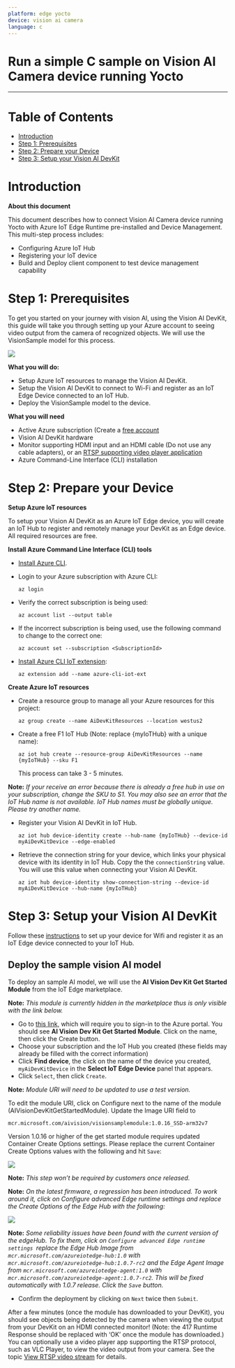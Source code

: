 ```yaml
---
platform: edge yocto
device: vision ai camera
language: c
---
```


Run a simple C sample on Vision AI Camera device running Yocto
===
---

# Table of Contents

-   [Introduction](#Introduction)
-   [Step 1: Prerequisites](#Prerequisites)
-   [Step 2: Prepare your Device](#PrepareDevice)
-   [Step 3: Setup your Vision AI DevKit](#Setup)

<a name="Introduction"></a>
# Introduction

**About this document**

This document describes how to connect Vision AI Camera device running Yocto with Azure IoT Edge Runtime pre-installed and Device Management. This multi-step process includes:

-   Configuring Azure IoT Hub
-   Registering your IoT device
-   Build and Deploy client component to test device management capability 

<a name="Prerequisites"></a>
# Step 1: Prerequisites

To get you started on your journey with vision AI, using the Vision AI DevKit, this guide will take you through setting up your Azure account to seeing video output from the camera of recognized objects. We will use the VisionSample model for this process.

![](./media/vision-ai-camera/1.png)

**What you will do:**

-   Setup Azure IoT resources to manage the Vision AI DevKit.
-   Setup the Vision AI DevKit to connect to Wi-Fi and register as an IoT Edge Device connected to an IoT Hub.
-   Deploy the VisionSample model to the device.

**What you will need**

-   Active Azure subscription (Create a [free account](https://azure.microsoft.com/en-in/free/?WT.mc_id=A261C142F.)
-   Vision AI DevKit hardware
-   Monitor supporting HDMI input and an HDMI cable (Do not use any cable adapters), or an [RTSP supporting video player application](https://azure.github.io/Vision-AI-DevKit-Pages/docs/RTSP_stream/)
-   Azure Command-Line Interface (CLI) installation

<a name="PrepareDevice"></a>
# Step 2: Prepare your Device

**Setup Azure IoT resources**

To setup your Vision AI DevKit as an Azure IoT Edge device, you will create an IoT Hub to register and remotely manage your DevKit as an Edge device. All required resources are free.

**Install Azure Command Line Interface (CLI) tools**

-   [Install Azure CLI](https://docs.microsoft.com/en-us/cli/azure/install-azure-cli?view=azure-cli-latest).
-   Login to your Azure subscription with Azure CLI:

        az login

-   Verify the correct subscription is being used:

        az account list --output table

-   If the incorrect subscription is being used, use the following command to change to the correct one:

        az account set --subscription <SubscriptionId>

-   [Install Azure CLI IoT extension](https://github.com/Azure/azure-iot-cli-extension):

        az extension add --name azure-cli-iot-ext

**Create Azure IoT resources**

-   Create a resource group to manage all your Azure resources for this project:

        az group create --name AiDevKitResources --location westus2

-   Create a free F1 IoT Hub (Note: replace {myIoTHub} with a unique name):

        az iot hub create --resource-group AiDevKitResources --name {myIoTHub} --sku F1
 
    This process can take 3 - 5 minutes.

**Note:** *If your receive an error because there is already a free hub in use on your subscription, change the SKU to S1. You may also see an error that the IoT Hub name is not available. IoT Hub names must be globally unique. Please try another name.*

-   Register your Vision AI DevKit in IoT Hub.

        az iot hub device-identity create --hub-name {myIoTHub} --device-id myAiDevKitDevice --edge-enabled

-   Retrieve the connection string for your device, which links your physical device with its identity in IoT Hub. Copy the the `connectionString` value. You will use this value when connecting your Vision AI DevKit.

        az iot hub device-identity show-connection-string --device-id myAiDevKitDevice --hub-name {myIoTHub}

<a name="Setup"></a>
# Step 3: Setup your Vision AI DevKit

Follow these [instructions](https://azure.github.io/Vision-AI-DevKit-Pages/docs/Run_OOBE/#connect-the-vision-ai-dev-kit-hardware-to-your-azure-iot-hub) to set up your device for Wifi and register it as an IoT Edge device connected to your IoT Hub.

## Deploy the sample vision AI model

To deploy an sample AI model, we will use the **AI Vision Dev Kit Get Started Module** from the IoT Edge marketplace.

**Note:** *This module is currently hidden in the marketplace thus is only visible with the link below.*

-   Go to [this link](https://ms.portal.azure.com/?microsoft_azure_marketplace_ItemHideKey=AIDevKitPreview#blade/Microsoft_Azure_Marketplace/GalleryFeaturedMenuItemBlade/selectedMenuItemId/home/searchQuery/AI%20vision%20dev%20kit/resetMenuId/), which will require you to sign-in to the Azure portal. You should see **AI Vision Dev Kit Get Started Module**. Click on the name, then click the Create button.
-   Choose your subscription and the IoT Hub you created (these fields may already be filled with the correct information)
-   Click **Find device**, the click on the name of the device you created, `myAiDevKitDevice` in the **Select IoT Edge Device** panel that appears.
-   Click `Select`, then click `Create`.

**Note:** *Module URI will need to be updated to use a test version.*

   To edit the module URI, click on Configure next to the name of the module (AIVisionDevKitGetStartedModule). Update the Image URI field to 

    mcr.microsoft.com/aivision/visionsamplemodule:1.0.16_SSD-arm32v7

   Version 1.0.16 or higher of the get started module requires updated Container Create Options settings. Please replace the current Container Create Options values with the following and hit `Save`:

![](./media/vision-ai-camera/2.PNG)


**Note:** *This step won’t be required by customers once released.*

**Note:** *On the latest firmware, a regression has been introduced. To work around it, click on Configure advanced Edge runtime settings and replace the Create Options of the Edge Hub with the following:*

![](./media/vision-ai-camera/3.PNG)

**Note:** *Some reliability issues have been found with the current version of the edgeHub. To fix them, click on `Configure advanced Edge runtime settings `replace the Edge Hub Image from `mcr.microsoft.com/azureiotedge-hub:1.0` with `mcr.microsoft.com/azureiotedge-hub:1.0.7-rc2` and the Edge Agent Image from `mcr.microsoft.com/azureiotedge-agent:1.0` with `mcr.microsoft.com/azureiotedge-agent:1.0.7-rc2`. This will be fixed automatically with 1.0.7 release. Click the `Save` button.*

-   Confirm the deployment by clicking on `Next` twice then `Submit`.

After a few minutes (once the module has downloaded to your DevKit), you should see objects being detected by the camera when viewing the output from your DevKit on an HDMI connected monitor! (Note: the 417 Runtime Response should be replaced with ‘OK’ once the module has downloaded.) You can optionally use a video player app supporting the RTSP protocol, such as VLC Player, to view the video output from your camera. See the topic [View RTSP video stream](https://azure.github.io/Vision-AI-DevKit-Pages/docs/RTSP_stream/) for details.
